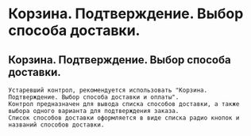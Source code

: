 ﻿---
description: 2.4.7
---
# Корзина. Подтверждение. Выбор способа доставки.
## Корзина. Подтверждение. Выбор способа доставки.
	Устаревший контрол, рекомендуется использовать "Корзина. Подтверждение. Выбор способа доставки и оплаты".
	Контрол предназначен для вывода списка способов доставки, а также выбора одного варианта для подтверждения заказа.
	Список способов доставки оформляется в виде списка радио кнопок и названий способов доставки.
